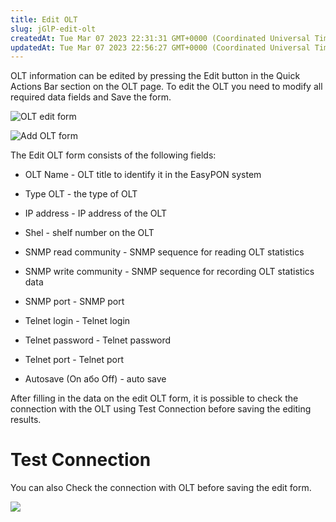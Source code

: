```yaml
---
title: Edit OLT
slug: jGlP-edit-olt
createdAt: Tue Mar 07 2023 22:31:31 GMT+0000 (Coordinated Universal Time)
updatedAt: Tue Mar 07 2023 22:56:27 GMT+0000 (Coordinated Universal Time)
---
```


OLT information can be edited by pressing the Edit button in the Quick Actions Bar section on the OLT page. To edit the OLT you need to modify all required data fields and Save the form.&#x20;

![OLT edit form](../../assets/JB0yftS_ftq5AdPMTZ8Nd_image.png)

![Add OLT form](../../assets/WBMIZOzWHg_wssMRRFsyy_image.png)

The Edit OLT form consists of the following fields:

*   OLT Name - OLT title to identify it in the EasyPON system

*   Type OLT - the type of OLT

*   IP address - IP address of the OLT

*   Shel - shelf number on the OLT

*   SNMP read community - SNMP sequence for reading OLT statistics

*   SNMP write community - SNMP sequence for recording OLT statistics data

*   SNMP port - SNMP port

*   Telnet login - Telnet login

*   Telnet password - Telnet password

*   Telnet port - Telnet port

*   Autosave (On або Off) - auto save

After filling in the data on the edit OLT form, it is possible to check the connection with the OLT using Test Connection before saving the editing results.

# Test Connection

You can also Check the connection with OLT before saving the edit form.

![](../../assets/6kFO0QOPCwszoNkunMh2v_image.png)

